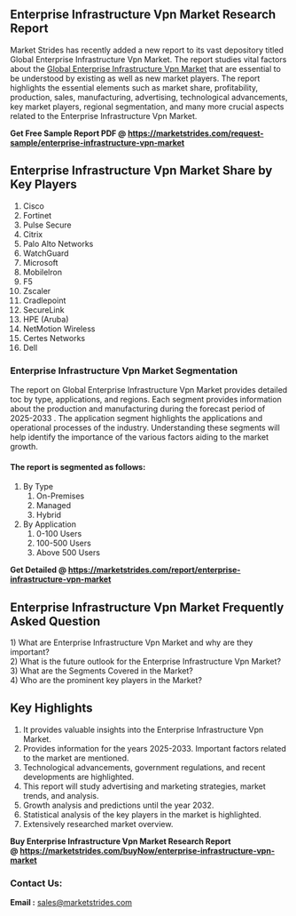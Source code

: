 <h2>Enterprise Infrastructure Vpn Market Research Report</h2>
<p>Market Strides has recently added a new report to its vast depository titled Global Enterprise Infrastructure Vpn Market. The report studies vital factors about the&nbsp;<a href="https://marketstrides.com/report/enterprise-infrastructure-vpn-market">Global Enterprise Infrastructure Vpn Market</a>&nbsp;that are essential to be understood by existing as well as new market players. The report highlights the essential elements such as market share, profitability, production, sales, manufacturing, advertising, technological advancements, key market players, regional segmentation, and many more crucial aspects related to the Enterprise Infrastructure Vpn Market.</p>
<p><strong>Get Free Sample Report PDF @&nbsp;<a href="https://marketstrides.com/request-sample/enterprise-infrastructure-vpn-market">https://marketstrides.com/request-sample/enterprise-infrastructure-vpn-market</a></strong></p>
<h2><strong>Enterprise Infrastructure Vpn Market Share by Key Players</strong></h2>
<ol>
<li>Cisco</li>
<li>Fortinet</li>
<li>Pulse Secure</li>
<li>Citrix</li>
<li>Palo Alto Networks</li>
<li>WatchGuard</li>
<li>Microsoft</li>
<li>Mobilelron</li>
<li>F5</li>
<li>Zscaler</li>
<li>Cradlepoint</li>
<li>SecureLink</li>
<li>HPE (Aruba)</li>
<li>NetMotion Wireless</li>
<li>Certes Networks</li>
<li>Dell</li>
</ol>
<h3><strong>Enterprise Infrastructure Vpn Market Segmentation</strong></h3>
<p>The report on Global Enterprise Infrastructure Vpn Market provides detailed toc by type, applications, and regions. Each segment provides information about the production and manufacturing during the forecast period of 2025-2033 . The application segment highlights the applications and operational processes of the industry. Understanding these segments will help identify the importance of the various factors aiding to the market growth.</p>
<h4>The report is segmented as follows:</h4>
<ol>
<li>By Type
<ol>
<li>On-Premises</li>
<li>Managed</li>
<li>Hybrid</li>
</ol>
</li>
<li>By Application
<ol>
<li>0-100 Users</li>
<li>100-500 Users</li>
<li>Above 500 Users</li>
</ol>
</li>
</ol>
<p><strong>Get Detailed @&nbsp;<a href="https://marketstrides.com/report/enterprise-infrastructure-vpn-market">https://marketstrides.com/report/enterprise-infrastructure-vpn-market</a></strong></p>
<h2 class=""><strong>Enterprise Infrastructure Vpn Market Frequently Asked Question</strong></h2>
<div class="">1) What are&nbsp;Enterprise Infrastructure Vpn Market and why are they important?
<div class="">
<div class="">2) What is the future outlook for the Enterprise Infrastructure Vpn Market?</div>
</div>
</div>
<div class="">3) What are the Segments Covered in the Market?</div>
<div class="">4) Who are the prominent key players in the Market?</div>
<h2><strong>Key Highlights</strong></h2>
<div class="">
<ol>
<li>It provides valuable insights into the Enterprise Infrastructure Vpn Market.</li>
<li>Provides information for the years 2025-2033. Important factors related to the market are mentioned.</li>
<li>Technological advancements, government regulations, and recent developments are highlighted.</li>
<li>This report will study advertising and marketing strategies, market trends, and analysis.</li>
<li>Growth analysis and predictions until the year 2032.</li>
<li>Statistical analysis of the key players in the market is highlighted.</li>
<li>Extensively researched market overview.</li>
</ol>
<p><strong>Buy Enterprise Infrastructure Vpn Market Research Report @&nbsp;<a href="https://marketstrides.com/buyNow/enterprise-infrastructure-vpn-market">https://marketstrides.com/buyNow/enterprise-infrastructure-vpn-market</a></strong></p>
<h3>Contact Us:</h3>
<p><strong>Email :</strong> <a href="mailto:sales@marketstrides.com">sales@marketstrides.com</a></p>
</div>
